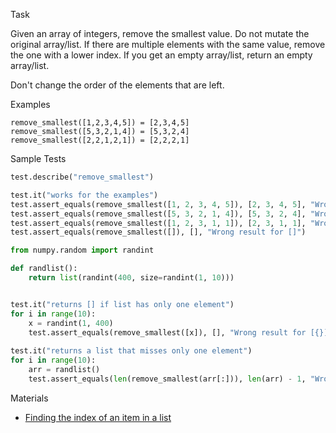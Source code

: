Task

Given an array of integers,
remove the smallest value. 
Do not mutate the original array/list.
If there are multiple elements with the same value,
remove the one with a lower index. 
If you get an empty array/list, return an empty array/list.

Don't change the order of the elements that are left.

Examples
```
remove_smallest([1,2,3,4,5]) = [2,3,4,5]
remove_smallest([5,3,2,1,4]) = [5,3,2,4]
remove_smallest([2,2,1,2,1]) = [2,2,2,1]
```

Sample Tests

```python
test.describe("remove_smallest")

test.it("works for the examples")
test.assert_equals(remove_smallest([1, 2, 3, 4, 5]), [2, 3, 4, 5], "Wrong result for [1, 2, 3, 4, 5]")
test.assert_equals(remove_smallest([5, 3, 2, 1, 4]), [5, 3, 2, 4], "Wrong result for [5, 3, 2, 1, 4]")
test.assert_equals(remove_smallest([1, 2, 3, 1, 1]), [2, 3, 1, 1], "Wrong result for [1, 2, 3, 1, 1]")
test.assert_equals(remove_smallest([]), [], "Wrong result for []")

from numpy.random import randint

def randlist():
    return list(randint(400, size=randint(1, 10)))


test.it("returns [] if list has only one element")
for i in range(10):
    x = randint(1, 400)
    test.assert_equals(remove_smallest([x]), [], "Wrong result for [{}]".format(x))
    
test.it("returns a list that misses only one element")
for i in range(10):
    arr = randlist()
    test.assert_equals(len(remove_smallest(arr[:])), len(arr) - 1, "Wrong sized result for {}".format(arr))
```
Materials

- [Finding the index of an item in a list](
  https://stackoverflow.com/questions/176918/finding-the-index-of-an-item-in-a-list
  )
  